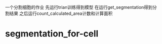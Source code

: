 一个分割细胞的作业
先运行trian训练得到模型
在运行get_segmentation得到分割结果
之后运行count_calculated_area计数和计算面积
# segmentation_for-cell
